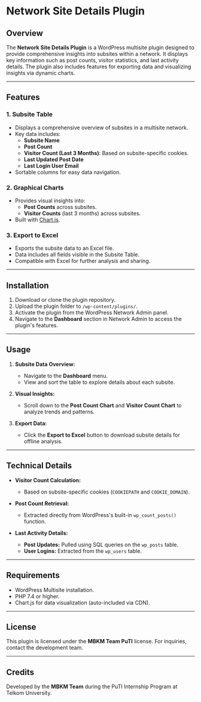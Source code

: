 # Network Site Details Plugin

## Overview
The **Network Site Details Plugin** is a WordPress multisite plugin designed to provide comprehensive insights into subsites within a network. It displays key information such as post counts, visitor statistics, and last activity details. The plugin also includes features for exporting data and visualizing insights via dynamic charts.

---

## Features

### 1. Subsite Table
- Displays a comprehensive overview of subsites in a multisite network.
- Key data includes:
  - **Subsite Name**
  - **Post Count**
  - **Visitor Count (Last 3 Months)**: Based on subsite-specific cookies.
  - **Last Updated Post Date**
  - **Last Login User Email**
- Sortable columns for easy data navigation.

### 2. Graphical Charts
- Provides visual insights into:
  - **Post Counts** across subsites.
  - **Visitor Counts** (last 3 months) across subsites.
- Built with [Chart.js](https://www.chartjs.org/).

### 3. Export to Excel
- Exports the subsite data to an Excel file.
- Data includes all fields visible in the Subsite Table.
- Compatible with Excel for further analysis and sharing.

---

## Installation

1. Download or clone the plugin repository.
2. Upload the plugin folder to `/wp-content/plugins/`.
3. Activate the plugin from the WordPress Network Admin panel.
4. Navigate to the **Dashboard** section in Network Admin to access the plugin's features.

---

## Usage

1. **Subsite Data Overview:**
   - Navigate to the **Dashboard** menu.
   - View and sort the table to explore details about each subsite.

2. **Visual Insights:**
   - Scroll down to the **Post Count Chart** and **Visitor Count Chart** to analyze trends and patterns.

3. **Export Data:**
   - Click the **Export to Excel** button to download subsite details for offline analysis.

---

## Technical Details

- **Visitor Count Calculation:**
  - Based on subsite-specific cookies (`COOKIEPATH` and `COOKIE_DOMAIN`).

- **Post Count Retrieval:**
  - Extracted directly from WordPress's built-in `wp_count_posts()` function.

- **Last Activity Details:**
  - **Post Updates:** Pulled using SQL queries on the `wp_posts` table.
  - **User Logins:** Extracted from the `wp_users` table.

---

## Requirements

- WordPress Multisite installation.
- PHP 7.4 or higher.
- Chart.js for data visualization (auto-included via CDN).

---

## License
This plugin is licensed under the **MBKM Team PuTI** license. For inquiries, contact the development team.

---

## Credits
Developed by the **MBKM Team** during the PuTI Internship Program at Telkom University.

